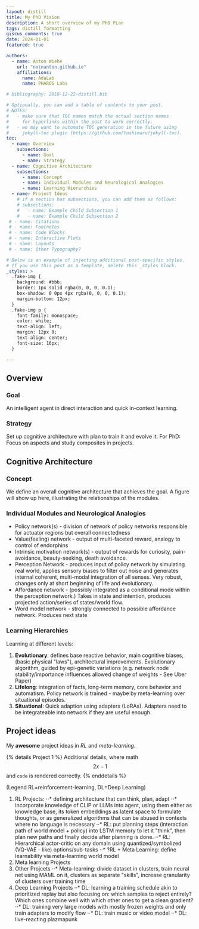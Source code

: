 ```yaml
---
layout: distill
title: My PhD Vision
description: A short overview of my PhD PLan
tags: distill formatting
giscus_comments: true
date: 2024-01-01
featured: true

authors:
  - name: Anton Wiehe
    url: "notnanton.github.io"
    affiliations:
      name: AdaLab
      name: PHAROS Labs

# bibliography: 2018-12-22-distill.bib

# Optionally, you can add a table of contents to your post.
# NOTES:
#   - make sure that TOC names match the actual section names
#     for hyperlinks within the post to work correctly.
#   - we may want to automate TOC generation in the future using
#     jekyll-toc plugin (https://github.com/toshimaru/jekyll-toc).
toc:
  - name: Overview
    subsections:
      - name: Goal
      - name: Strategy
  - name: Cognitive Architecture
    subsections:
      - name: Concept
      - name: Individual Modules and Neurological Analogies
      - name: Learning Hierarchies
  - name: Project Ideas
    # if a section has subsections, you can add them as follows:
    # subsections:
    #   - name: Example Child Subsection 1
    #   - name: Example Child Subsection 2
 # - name: Citations
 # - name: Footnotes
 # - name: Code Blocks
 # - name: Interactive Plots
 # - name: Layouts
 # - name: Other Typography?

# Below is an example of injecting additional post-specific styles.
# If you use this post as a template, delete this _styles block.
_styles: >
  .fake-img {
    background: #bbb;
    border: 1px solid rgba(0, 0, 0, 0.1);
    box-shadow: 0 0px 4px rgba(0, 0, 0, 0.1);
    margin-bottom: 12px;
  }
  .fake-img p {
    font-family: monospace;
    color: white;
    text-align: left;
    margin: 12px 0;
    text-align: center;
    font-size: 16px;
  }

---
```


## Overview

### Goal
An intelligent agent in direct interaction and quick in-context learning. 

### Strategy
Set up cognitive architecture with plan to train it and evolve it.
For PhD: Focus on aspects and study composites in projects.

## Cognitive Architecture

### Concept
We define an overall cognitive architecture that achieves the goal. A figure will show up here, illustrating the relationships of the modules.

### Individual Modules and Neurological Analogies
- Policy network(s) - division of network of policy networks responsible for actuator regions but overall connectedness
- Value(feeling) network - output of multi-faceted reward, analogy to control of endorphins
- Intrinsic motivation network(s) - output of rewards for curiosity, pain-avoidance, beauty-seeking, death avoidance.
- Perception Network - produces input of policy network by simulating real world, applies sensory biases to filter out noise and generates internal coherent, multi-modal integration of all senses. Very robust, changes only at short beginning of life and evolutionary.
- Affordance network - (possibly integrated as a conditional mode within the perception network.) Takes in state and intention, produces projected action/series of states/world flow.
- Word model network - strongly connected to possible affordance network. Produces next state

### Learning Hierarchies
Learning at different levels:
1. **Evolutionary**: defines base reactive behavior, main cognitive biases, (basic physical "laws"), architectural improvements. Evolutionary algorithm, guided by epi-genetic variations (e.g. network node stability/importance influences allowed change of weights - See Uber Paper)
2. **Lifelong**: integration of facts, long-term memory, core behavior and automatism. Policy network is trained - maybe by meta-learning over situational episodes.
3. **Situational**: Quick adaption using adapters (LoRAs). Adapters need to be integrateable into network if they are useful enough.


## Project ideas
My **awesome** project ideas in _RL_ and _meta-learning_.

{% details Project 1 %}
Additional details, where math $$ 2x - 1 $$ and `code` is rendered correctly.
{% enddetails %}

(Legend RL=reinforcement-learning, DL=Deep Learning)
1. RL Projects:
⋅⋅*  defining architecture that can think, plan, adapt
⋅⋅*  incorporate knowledge of CLIP or LLMs into agent, using them either as
knowledge base, its token embeddings as latent space to formulate thoughts, or as generalized algorithms that can be abused in contexts where no language is necessary
⋅⋅* RL: put planning steps (interaction path of world model + policy) into LSTM memory to let it "think", then plan new paths and finally decide after planning is done.
⋅⋅*  RL: Hierarchical actor-critic on any domain using quantized/symbolized (VQ-VAE - like) options/sub-tasks
⋅⋅*  ?RL + Meta Learning: define learnability via meta-learning world model
2. Meta learning Projects
3. Other Projcets
⋅⋅*  Meta-learning: divide dataset in clusters, train neural net using MAML on it, clusters as separate "skills", increase granularity of clusters over training time
3. Deep Learning Projects
⋅⋅* DL: learning a training schedule akin to prioritized replay but also focusing on: which samples to reject entirely? Which ones combine well with which other ones to get a clean gradient?
⋅⋅*  DL: training very large models with mostly frozen weights and only train adapters to modify flow
⋅⋅*  DL: train music or video model
⋅⋅*  DL: live-reacting plazmapunk